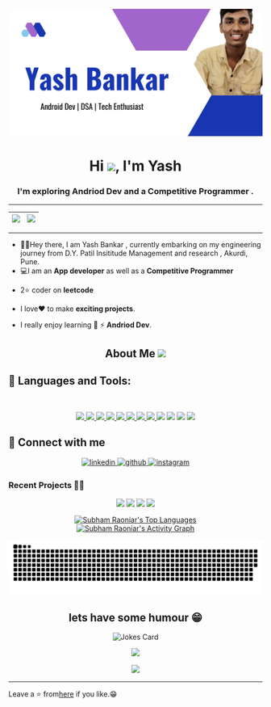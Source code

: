 <!-- <h1>Hi there, I'm <a target="_blank" href="http://yashrbankar.netlify.app/">Yash Bankar</a><img src="https://github.com/ABSphreak/ABSphreak/blob/master/gifs/Hi.gif" width="30px"></h1></h1>
<h1>I am a Web Developer📱📱</h1> -->
<!-- <a href="#"><img width="100%"  height="auto" src="https://www.canva.com/design/DAFAgg1UttY/qmqeunwssj-DrhES6m6ipA/edit?utm_content=DAFAgg1UttY&utm_campaign=designshare&utm_medium=link2&utm_source=sharebutton" height="175px"/></a> -->
<a href="#"><img   height="20%" src="https://github.com/yashrbankar/yashrbankar/blob/main/banner.png" /></a>

<h1 align="center">Hi <img src="https://raw.githubusercontent.com/MartinHeinz/MartinHeinz/master/wave.gif" width="30px">, I'm Yash </h1>
<h3 align="center">I'm exploring Andriod Dev and a Competitive Programmer .</h3>

---

|<img src="https://github-readme-stats.vercel.app/api?username=yashrbankar&show_icons=true&theme=cobalt"></img> |<img src="https://github-readme-streak-stats.herokuapp.com/?&user=yashrbankar"/>|
|---|---|
 
 ---
 
- 👨‍🎓Hey there, I am Yash Bankar , currently embarking on my engineering journey from D.Y. Patil Insititude Management and research , Akurdi, Pune.<br/>
- 💻I am an **App developer** as well as a **Competitive Programmer** <br/>
<!-- - My Primary Coding language is **C++**.<br/> -->
- 2⭐ coder on **leetcode**<br/>

- I love❤️ to make **exciting projects**.<br/>
- I really enjoy learning 🚀 ⚡ **Andriod Dev**.<br/>
<div align="center">
  <h2> About Me <img src = "https://media0.giphy.com/media/KDDpcKigbfFpnejZs6/giphy.gif?cid=ecf05e47oy6f4zjs8g1qoiystc56cu7r9tb8a1fe76e05oty&rid=giphy.gif" width =       200px></h2>
</div>

<!-- <h1>Technical Skills 🛠</h1>

<p align="center"> 
<img alt="Python" src="https://img.shields.io/badge/python-%2314354C.svg?style=for-the-badge&logo=python&logoColor=white"/>
<img alt="Java" src="https://img.shields.io/badge/java-%23ED8B00.svg?&style=for-the-badge&logo=java&logoColor=white" />
<img alt="C++" src="https://img.shields.io/badge/c++-%23ED8B00.svg?&style=for-the-badge&logo=C++&logoColor=red" />
<img alt="HTML5" src="https://img.shields.io/badge/html5-%23E34F26.svg?&style=for-the-badge&logo=html5&logoColor=white" />
<img alt="CSS3" src="https://img.shields.io/badge/css3-%231572B6.svg?&style=for-the-badge&logo=css3&logoColor=white" />
<img alt="JavaScript" src="https://img.shields.io/badge/javascript-%23323330.svg?&style=for-the-badge&logo=javascript&logoColor=%23F7DF1E" />

<img alt="Firebase" src="https://img.shields.io/badge/Firebase-ffdd00?style=for-the-badge&logo=firebase&logoColor=orange" />
<img alt="Bootstrap" src="https://img.shields.io/badge/Bootstrap-ffca28?style=for-the-badge&logo= bootstrap&logoColor=black" />
<img alt="VS Code" src="https://img.shields.io/badge/Visual_Studio_Code-0078D4?style=for-the-badge&logo=visual%20studio%20code&logoColor=white" />

</p> -->
##                                🚀 Languages and Tools:
<br>
<p align="center"> 
    <a href="https://www.java.com" target="_blank"> <img src="https://img.icons8.com/color/48/000000/java-coffee-cup-logo.png"/> </a>
    <a href="https://reactjs.org/" target="_blank"> <img src="https://img.icons8.com/color/48/000000/react-native.png"/> </a>
     </a> 
    <a href="https://developer.mozilla.org/en-US/docs/Web/JavaScript" target="_blank"> <img src="https://img.icons8.com/color/48/000000/javascript.png"/> </a> 
    <a href="https://www.w3.org/html/" target="_blank"> <img src="https://img.icons8.com/color/48/000000/html-5.png"/> </a> 
    <a href="https://www.w3schools.com/css/" target="_blank"> <img src="https://img.icons8.com/color/48/000000/css3.png"/> </a> 
    <a href="https://getbootstrap.com" target="_blank"> <img src="https://img.icons8.com/color/48/000000/bootstrap.png"/> </a> 
    <a href="https://www.python.org" target="_blank"> <img src="https://img.icons8.com/color/48/000000/python.png"/> </a> 
    <a href="#" target="_blank"> <img src="https://img.icons8.com/color/48/000000/c-plus-plus-logo.png"/> </a> 
    <a href="#" target="_blank"> <img src="https://img.icons8.com/color/48/000000/firebase.png"/></a> 
    <a href="#" target="_blank"> <img src="https://img.icons8.com/color/48/000000/google-cloud.png"/></a> 
    <a href="#" target="_blank"> <img src="https://img.icons8.com/color/48/000000/git.png"/></a> 
    <a href="#" target="_blank"> <img src="https://img.icons8.com/color/48/000000/github.png"/></a>
  <br>   
</p>



## 🤝 Connect with me  
<div align="center">
 <a href="ttps://www.linkedin.com/in/yash-bankar-7962a51ba/" target="_blank">
<img src=https://img.shields.io/badge/linkedin-%231E77B5.svg?&style=for-the-badge&logo=linkedin&logoColor=white alt=linkedin style="margin-bottom: 5px;" />
</a>

<a href="https://github.com/yashrbankar" target="_blank">
<img src=https://img.shields.io/badge/github-%2324292e.svg?&style=for-the-badge&logo=github&logoColor=white alt=github style="margin-bottom: 5px;" />
</a>

<a href="https://www.instagram.com/yashrbankar/" target="_blank">
<img src=https://img.shields.io/badge/instagram-%23000000.svg?&style=for-the-badge&logo=instagram&logoColor=white alt=instagram style="margin-bottom: 5px;" />
</a>
</div>

### Recent Projects 👨‍💻

<div align="center">
<img src="https://github-readme-stats.vercel.app/api/pin/?username=yashrbankar&repo=NGO-Portal&show_icons=true&theme=monokai"> 
<img src="https://github-readme-stats.vercel.app/api/pin/?username=yashrbankar&repo=Bank-management-system&show_icons=true&theme=monokai"> 
<img src="https://github-readme-stats.vercel.app/api/pin/?username=yashrbankar&repo=Foodie.com&show_icons=true&theme=great-gatsby"> 
<img src="https://github-readme-stats.vercel.app/api/pin/?username=yashrbankar&repo=Portfolio&show_icons=true&theme=great-gatsby">                                                                                                                                          
</div>

<div align="center">
 
 <a href="https://github.com/atharvakutwal2002/github-readme-stats"><img alt="Subham Raoniar's Top Languages" src="https://github-readme-stats.vercel.app/api/top-langs/?username=atharvakutwal2002&langs_count=8&count_private=true&layout=compact&theme=react&hide_border=true&bg_color=0D1117" /></a>
  <br/>
 <a href="https://github.com/yashrbankar/github-readme-activity-graph"><img alt="Subham Raoniar's Activity Graph" src="https://activity-graph.herokuapp.com/graph?username=yashrbankar&bg_color=0D1117&color=5BCDEC&line=5BCDEC&point=FFFFFF&hide_border=true" /></a>
                                                                                                      
<img src="https://github.com/kothariji/kothariji/blob/master/github-user-contribution.svg"></img>
 ##                   lets have some humour 😁
![Jokes Card](https://readme-jokes.vercel.app/api)
  
<!--  [![trophy](https://github-profile-trophy.vercel.app/?username=atharvakutwal2002)](https://github.com/ryo-ma/github-profile-trophy)

![GitHub metrics](https://metrics.lecoq.io/atharvakutwal2002)                                                                                            -->
</div>

<div align="center">
<img src="https://img.shields.io/github/followers/yashrbankar.svg?style=social&label=Follow"></img>

<img src="https://gpvc.arturio.dev/yashrbankar"></img>
                                                     
                                                 
                                                     
</div>

---

Leave a ⭐ from[here](https://github.com/yashrbankar/yashrbankar) if you like.😁 
